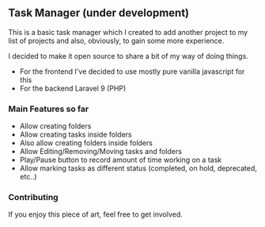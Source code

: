 ## Task Manager (under development)

This is a basic task manager which I created to add another project to my list of projects and also, obviously, to gain some more experience.

I decided to make it open source to share a bit of my way of doing things.

- For the frontend I've decided to use mostly pure vanilla javascript for this
- For the backend Laravel 9 (PHP)

### Main Features so far
- Allow creating folders
- Allow creating tasks inside folders
- Also allow creating folders inside folders
- Allow Editing/Removing/Moving tasks and folders
- Play/Pause button to record amount of time working on a task
- Allow marking tasks as different status (completed, on hold, deprecated, etc..)

### Contributing

If you enjoy this piece of art, feel free to get involved.
